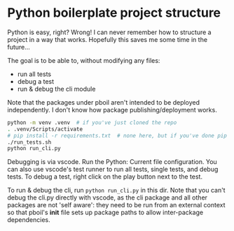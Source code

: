 # Python boilerplate project structure

Python is easy, right? Wrong! I can never remember how to structure a
project in a way that works. Hopefully this saves me some time in the future...

The goal is to be able to, without modifying any files:
- run all tests
- debug a test
- run & debug the cli module

Note that the packages under pboil aren't intended to be deployed independently.
I don't know how package publishing/deployment works.

```sh
python -m venv .venv  # if you've just cloned the repo
. .venv/Scripts/activate
# pip install -r requirements.txt  # none here, but if you've done pip freeze > requirements.txt
./run_tests.sh
python run_cli.py
```

Debugging is via vscode. Run the Python: Current file configuration.
You can also use vscode's test runner to run all tests, single tests, and debug
tests. To debug a test, right click on the play button next to the test.

To run & debug the cli, run `python run_cli.py` in this dir. Note that you can't
debug the cli.py directly with vscode, as the cli package and all other packages
are not 'self aware': they need to be run from an external context so that
pboil's __init__ file sets up package paths to allow inter-package dependencies.
